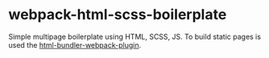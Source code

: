 # webpack-html-scss-boilerplate
Simple multipage boilerplate using HTML, SCSS, JS.
To build static pages is used the [html-bundler-webpack-plugin](https://github.com/webdiscus/html-bundler-webpack-plugin).
